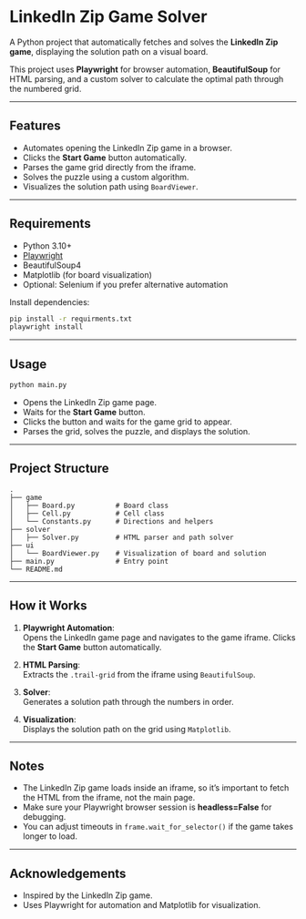 # LinkedIn Zip Game Solver

A Python project that automatically fetches and solves the **LinkedIn Zip game**, displaying the solution path on a visual board.  

This project uses **Playwright** for browser automation, **BeautifulSoup** for HTML parsing, and a custom solver to calculate the optimal path through the numbered grid.

---

## Features

- Automates opening the LinkedIn Zip game in a browser.
- Clicks the **Start Game** button automatically.
- Parses the game grid directly from the iframe.
- Solves the puzzle using a custom algorithm.
- Visualizes the solution path using `BoardViewer`.

---

## Requirements

- Python 3.10+
- [Playwright](https://playwright.dev/python/)
- BeautifulSoup4
- Matplotlib (for board visualization)
- Optional: Selenium if you prefer alternative automation

Install dependencies:

```bash
pip install -r requirments.txt
playwright install
```

---

## Usage

```bash
python main.py
```

- Opens the LinkedIn Zip game page.
- Waits for the **Start Game** button.
- Clicks the button and waits for the game grid to appear.
- Parses the grid, solves the puzzle, and displays the solution.

---

## Project Structure

```
.
├── game
│   ├── Board.py          # Board class
│   ├── Cell.py           # Cell class
│   └── Constants.py      # Directions and helpers
├── solver
│   ├── Solver.py         # HTML parser and path solver
├── ui
│   └── BoardViewer.py    # Visualization of board and solution
├── main.py               # Entry point
└── README.md
```

---

## How it Works

1. **Playwright Automation**:  
   Opens the LinkedIn game page and navigates to the game iframe. Clicks the **Start Game** button automatically.

2. **HTML Parsing**:  
   Extracts the `.trail-grid` from the iframe using `BeautifulSoup`.

3. **Solver**:  
   Generates a solution path through the numbers in order.

4. **Visualization**:  
   Displays the solution path on the grid using `Matplotlib`.

---

## Notes

- The LinkedIn Zip game loads inside an iframe, so it’s important to fetch the HTML from the iframe, not the main page.
- Make sure your Playwright browser session is **headless=False** for debugging.
- You can adjust timeouts in `frame.wait_for_selector()` if the game takes longer to load.

---

## Acknowledgements

- Inspired by the LinkedIn Zip game.
- Uses Playwright for automation and Matplotlib for visualization.

